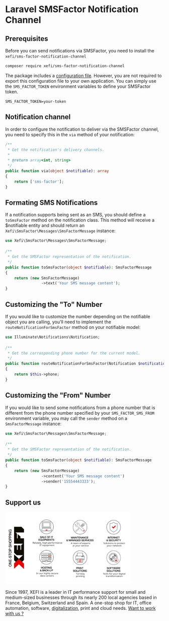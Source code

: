 # Laravel SMSFactor Notification Channel

## Prerequisites

Before you can send notifications via SMSFactor, you need to install the `xefi/sms-factor-notification-channel`

```bash
composer require xefi/sms-factor-notification-channel
```

The package includes a [configuration file](https://github.com/xefi/sms-factor-notification-channel/config/sms-factor.php). However, you are not required to export this configuration file to your own application. You can simply use the `SMS_FACTOR_TOKEN` environment variables to define your SMSFactor token.

```
SMS_FACTOR_TOKEN=your-token
```

## Notification channel

In order to configure the notification to deliver via the SMSFactor channel, you need to specify this in the `via` method of your notification:

```php
/**
 * Get the notification's delivery channels.
 *
 * @return array<int, string>
 */
public function via(object $notifiable): array
{
    return ['sms-factor'];
}
```

## Formating SMS Notifications

If a notification supports being sent as an SMS, you should define a `toSmsFactor` method on the notification class. This method will receive a $notifiable entity and should return an `Xefi\SmsFactor\Messages\SmsFactorMessage` instance:

```php
use Xefi\SmsFactor\Messages\SmsFactorMessage;
 
/**
 * Get the SMSFactor representation of the notification.
 */
public function toSmsFactor(object $notifiable): SmsFactorMessage
{
    return (new SmsFactorMessage)
                ->text('Your SMS message content');
}
```

## Customizing the "To" Number

If you would like to customize the number depending on the notifiable object you are calling, you'll need to implement the `routeNotificationForSmsFactor` method on your notifiable model:

```php
use Illuminate\Notifications\Notification;

/**
 * Get the corresponding phone number for the current model.
 */
public function routeNotificationForSmsFactor(Notification $notification)
{
    return $this->phone;
}
```

## Customizing the "From" Number

If you would like to send some notifications from a phone number that is different from the phone number specified by your `SMS_FACTOR_SMS_FROM` environment variable, you may call the `sender` method on a `SmsFactorMessage` instance:

```php
use Xefi\SmsFactor\Messages\SmsFactorMessage;
 
/**
 * Get the SMSFactor representation of the notification.
 */
public function toSmsFactor(object $notifiable): SmsFactorMessage
{
    return (new SmsFactorMessage)
                ->content('Your SMS message content')
                ->sender('15554443333');
}
```

## Support us

<p><a href="https://www.xefi.com" target="_blank"><img src="https://raw.githubusercontent.com/xefi/art/main/support-landscape.svg" width="400"></a></p>

Since 1997, XEFI is a leader in IT performance support for small and medium-sized businesses through its nearly 200 local agencies based in France, Belgium, Switzerland and Spain.
A one-stop shop for IT, office automation, software, [digitalization](https://www.xefi.com/solutions-software/), print and cloud needs.
[Want to work with us ?](https://carriere.xefi.fr/metiers-software)

